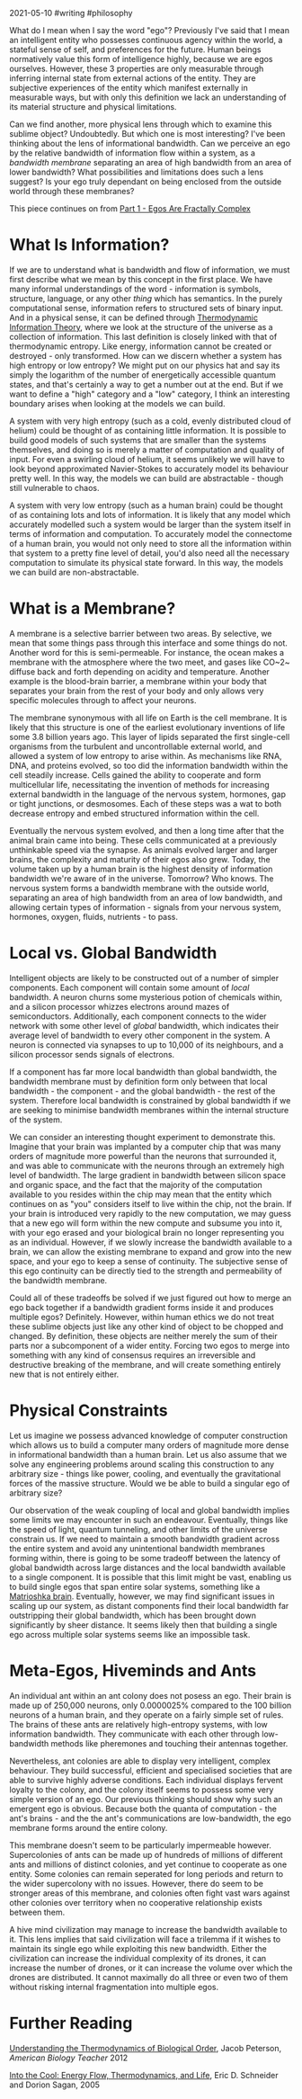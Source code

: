 2021-05-10 #writing #philosophy

What do I mean when I say the word "ego"? Previously I've said that I mean an intelligent entity who possesses continuous agency within the world, a stateful sense of self, and preferences for the future. Human beings normatively value this form of intelligence highly, because we are egos ourselves. However, these 3 properties are only measurable through inferring internal state from external actions of the entity. They are subjective experiences of the entity which manifest externally in measurable ways, but with only this definition we lack an understanding of its material structure and physical limitations.

Can we find another, more physical lens through which to examine this sublime object? Undoubtedly. But which one is most interesting? I've been thinking about the lens of informational bandwidth. Can we perceive an ego by the relative bandwidth of information flow within a system, as a *bandwidth membrane* separating an area of high bandwidth from an area of lower bandwidth? What possibilities and limitations does such a lens suggest? Is your ego truly dependant on being enclosed from the outside world through these membranes?

This piece continues on from [Part 1 - Egos Are Fractally Complex](https://lrtw.net/blog/egosarefractallycomplex)

# What Is Information?

If we are to understand what is bandwidth and flow of information, we must first describe what we mean by this concept in the first place. We have many informal understandings of the word - information is symbols, structure, language, or any other *thing* which has semantics. In the purely computational sense, information refers to structured sets of binary input. And in a physical sense, it can be defined through [Thermodynamic Information Theory](https://en.wikipedia.org/wiki/Entropy_in_thermodynamics_and_information_theory), where we look at the structure of the universe as a collection of information. This last definition is closely linked with that of thermodynamic entropy. Like energy, information cannot be created or destroyed - only transformed. How can we discern whether a system has high entropy or low entropy? We might put on our physics hat and say its simply the logarithm of the number of energetically accessible quantum states, and that's certainly a way to get a number out at the end. But if we want to define a "high" category and a "low" category, I think an interesting boundary arises when looking at the models we can build.

A system with very high entropy (such as a cold, evenly distributed cloud of helium) could be thought of as containing little information. It is possible to build good models of such systems that are smaller than the systems themselves, and doing so is merely a matter of computation and quality of input. For even a swirling cloud of helium, it seems unlikely we will have to look beyond approximated Navier-Stokes to accurately model its behaviour pretty well. In this way, the models we can build are abstractable - though still vulnerable to chaos.

A system with very low entropy (such as a human brain) could be thought of as containing lots and lots of information. It is likely that any model which accurately modelled such a system would be larger than the system itself in terms of information and computation. To accurately model the connectome of a human brain, you would not only need to store all the information within that system to a pretty fine level of detail, you'd also need all the necessary computation to simulate its physical state forward. In this way, the models we can build are non-abstractable.

# What is a Membrane?

A membrane is a selective barrier between two areas. By selective, we mean that some things pass through this interface and some things do not. Another word for this is semi-permeable. For instance, the ocean makes a membrane with the atmosphere where the two meet, and gases like CO~2~ diffuse back and forth depending on acidity and temperature. Another example is the blood-brain barrier, a membrane within your body that separates your brain from the rest of your body and only allows very specific molecules through to affect your neurons.

The membrane synonymous with all life on Earth is the cell membrane. It is likely that this structure is one of the earliest evolutionary inventions of life some 3.8 billion years ago. This layer of lipids separated the first single-cell organisms from the turbulent and uncontrollable external world, and allowed a system of low entropy to arise within. As mechanisms like RNA, DNA, and proteins evolved, so too did the information bandwidth within the cell steadily increase. Cells gained the ability to cooperate and form multicellular life, necessitating the invention of methods for increasing external bandwidth in the language of the nervous system, hormones, gap or tight junctions, or desmosomes. Each of these steps was a wat to both decrease entropy and embed structured information within the cell.

Eventually the nervous system evolved, and then a long time after that the animal brain came into being. These cells communicated at a previously unthinkable speed via the synapse. As animals evolved larger and larger brains, the complexity and maturity of their egos also grew. Today, the volume taken up by a human brain is the highest density of information bandwidth we're aware of in the universe. Tomorrow? Who knows. The nervous system forms a bandwidth membrane with the outside world, separating an area of high bandwidth from an area of low bandwidth, and allowing certain types of information - signals from your nervous system, hormones, oxygen, fluids, nutrients - to pass.

# Local vs. Global Bandwidth

Intelligent objects are likely to be constructed out of a number of simpler components. Each component will contain some amount of *local* bandwidth. A neuron churns some mysterious potion of chemicals within, and a silicon processor whizzes electrons around mazes of semiconductors. Additionally, each component connects to the wider network with some other level of *global* bandwidth, which indicates their average level of bandwidth to every other component in the system. A neuron is connected via synapses to up to 10,000 of its neighbours, and a silicon processor sends signals of electrons.

If a component has far more local bandwidth than global bandwidth, the bandwidth membrane must by definition form only between that local bandwidth - the component - and the global bandwidth - the rest of the system. Therefore local bandwidth is constrained by global bandwidth if we are seeking to minimise bandwidth membranes within the internal structure of the system.

We can consider an interesting thought experiment to demonstrate this. Imagine that your brain was implanted by a computer chip that was many orders of magnitude more powerful than the neurons that surrounded it, and was able to communicate with the neurons through an extremely high level of bandwidth. The large gradient in bandwidth between silicon space and organic space, and the fact that the majority of the computation available to you resides within the chip may mean that the entity which continues on as "you" considers itself to live within the chip, not the brain. If your brain is introduced very rapidly to the new computation, we may guess that a new ego will form within the new compute and subsume you into it, with your ego erased and your biological brain no longer representing you as an individual. However, if we slowly increase the bandwidth available to a brain, we can allow the existing membrane to expand and grow into the new space, and your ego to keep a sense of continuity. The subjective sense of this ego continuity can be directly tied to the strength and permeability of the bandwidth membrane.

Could all of these tradeoffs be solved if we just figured out how to merge an ego back together if a bandwidth gradient forms inside it and produces multiple egos? Definitely. However, within human ethics we do not treat these sublime objects just like any other kind of object to be chopped and changed. By definition, these objects are neither merely the sum of their parts nor a subcomponent of a wider entity. Forcing two egos to merge into something with any kind of consensus requires an irreversible and destructive breaking of the membrane, and will create something entirely new that is not entirely either.

# Physical Constraints

Let us imagine we possess advanced knowledge of computer construction which allows us to build a computer many orders of magnitude more dense in informational bandwidth than a human brain. Let us also assume that we solve any engineering problems around scaling this construction to any arbitrary size - things like power, cooling, and eventually the gravitational forces of the massive structure. Would we be able to build a singular ego of arbitrary size?

Our observation of the weak coupling of local and global bandwidth implies some limits we may encounter in such an endeavour. Eventually, things like the speed of light, quantum tunneling, and other limits of the universe constrain us. If we need to maintain a smooth bandwidth gradient across the entire system and avoid any unintentional bandwidth membranes forming within, there is going to be some tradeoff between the latency of global bandwidth across large distances and the local bandwidth available to a single component. It is possible that this limit might be vast, enabling us to build single egos that span entire solar systems, something like a [Matrioshka brain](https://en.wikipedia.org/wiki/Matrioshka_brain). Eventually, however, we may find significant issues in scaling up our system, as distant components find their local bandwidth far outstripping their global bandwidth, which has been brought down significantly by sheer distance. It seems likely then that building a single ego across multiple solar systems seems like an impossible task.

# Meta-Egos, Hiveminds and Ants

An individual ant within an ant colony does not posess an ego. Their brain is made up of 250,000 neurons, only 0.0000025% compared to the 100 billion neurons of a human brain, and they operate on a fairly simple set of rules. The brains of these ants are relatively high-entropy systems, with low information bandwidth. They communicate with each other through low-bandwidth methods like pheremones and touching their antennas together.

Nevertheless, ant colonies are able to display very intelligent, complex behaviour. They build successful, efficient and specialised societies that are able to survive highly adverse conditions. Each individual displays fervent loyalty to the colony, and the colony itself seems to possess some very simple version of an ego. Our previous thinking should show why such an emergent ego is obvious. Because both the quanta of computation - the ant's brains - and the the ant's communications are low-bandwidth, the ego membrane forms around the entire colony.

This membrane doesn't seem to be particularly impermeable however. Supercolonies of ants can be made up of hundreds of millions of different ants and millions of distinct colonies, and yet continue to cooperate as one entity. Some colonies can remain seperated for long periods and return to the wider supercolony with no issues. However, there do seem to be stronger areas of this membrane, and colonies often fight vast wars against other colonies over territory when no cooperative relationship exists between them.

A hive mind civilization may manage to increase the bandwidth available to it. This lens implies that said civilization will face a trilemma if it wishes to maintain its single ego while exploiting this new bandwidth. Either the civilization can increase the individual complexity of its drones, it can increase the number of drones, or it can increase the volume over which the drones are distributed. It cannot maximally do all three or even two of them without risking internal fragmentation into multiple egos.

# Further Reading

[Understanding the Thermodynamics of Biological Order](https://online.ucpress.edu/abt/article/74/1/22/18373/Understanding-the-Thermodynamics-of-Biological), Jacob Peterson, *American Biology Teacher* 2012

[Into the Cool: Energy Flow, Thermodynamics, and Life](https://press.uchicago.edu/ucp/books/book/chicago/I/bo3533936.html), Eric D. Schneider and Dorion Sagan, 2005

